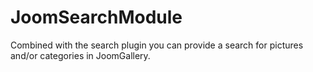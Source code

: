 # JoomSearchModule
Combined with the search plugin you can provide a search for pictures and/or categories in JoomGallery.
